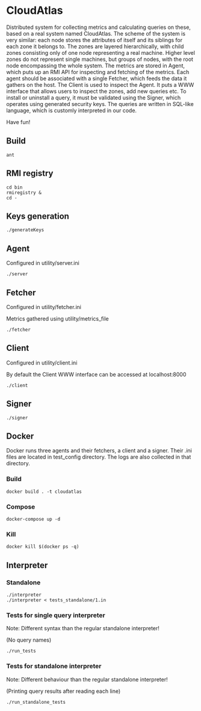 # CloudAtlas

Distributed system for collecting metrics and calculating queries on these, based on a real system named CloudAtlas. 
The scheme of the system is very similar: each node stores the attributes of itself and its siblings for each zone it belongs to.
The zones are layered hierarchically, with child zones consisting only of one node representing a real machine.
Higher level zones do not represent single machines, but groups of nodes, with the root node encompassing the whole system.
The metrics are stored in Agent, which puts up an RMI API for inspecting and fetching of the metrics.
Each agent should be associated with a single Fetcher, which feeds the data it gathers on the host.
The Client is used to inspect the Agent. It puts a WWW interface that allows users to inspect the zones, add new queries etc.
To install or uninstall a query, it must be validated using the Signer, which operates using generated security keys.
The queries are written in SQL-like language, which is customly interpreted in our code.

Have fun!

## Build

    ant

## RMI registry

    cd bin
    rmiregistry &
    cd -

## Keys generation
    
    ./generateKeys

## Agent

Configured in utility/server.ini

    ./server

## Fetcher

Configured in utility/fetcher.ini

Metrics gathered using utility/metrics_file

    ./fetcher

## Client

Configured in utility/client.ini

By default the Client WWW interface can be accessed at localhost:8000

    ./client
    
## Signer

    ./signer    

## Docker

Docker runs three agents and their fetchers, a client and a signer.
Their .ini files are located in test_config directory.
The logs are also collected in that directory.
    
### Build

    docker build . -t cloudatlas

### Compose

    docker-compose up -d  
    
### Kill

    docker kill $(docker ps -q)    

## Interpreter


### Standalone

    ./interpreter
    ./interpreter < tests_standalone/1.in

### Tests for single query interpreter

Note: 
Different syntax than the regular standalone interpreter!

(No query names)

    ./run_tests

### Tests for standalone interpreter

Note: 
Different behaviour than the regular standalone interpreter!

(Printing query results after reading each line)

    ./run_standalone_tests
